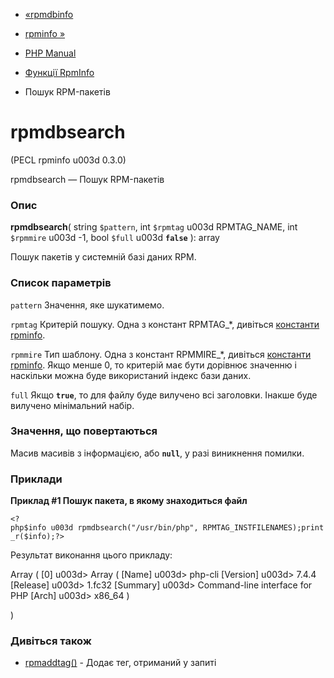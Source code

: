 - [«rpmdbinfo](function.rpmdbinfo.md)
- [rpminfo »](function.rpminfo.md)

- [PHP Manual](index.md)
- [Функції RpmInfo](ref.rpminfo.md)
- Пошук RPM-пакетів

# rpmdbsearch

(PECL rpminfo u003d 0.3.0)

rpmdbsearch — Пошук RPM-пакетів

### Опис

**rpmdbsearch**(
string `$pattern`,
int `$rpmtag` u003d RPMTAG_NAME,
int `$rpmmire` u003d -1,
bool `$full` u003d **`false`**
): array

Пошук пакетів у системній базі даних RPM.

### Список параметрів

`pattern`
Значення, яке шукатимемо.

`rpmtag`
Критерій пошуку. Одна з констант RPMTAG\_\*, дивіться [константи
rpminfo](rpminfo.constants.md).

`rpmmire`
Тип шаблону. Одна з констант RPMMIRE\_\*, дивіться [константи
rpminfo](rpminfo.constants.md). Якщо менше 0, то критерій має бути
дорівнює значенню і наскільки можна буде використаний індекс бази даних.

`full`
Якщо **`true`**, то для файлу буде вилучено всі заголовки. Інакше буде
вилучено мінімальний набір.

### Значення, що повертаються

Масив масивів з інформацією, або **`null`**, у разі виникнення
помилки.

### Приклади

**Приклад #1 Пошук пакета, в якому знаходиться файл**

` <?php$info u003d rpmdbsearch("/usr/bin/php", RPMTAG_INSTFILENAMES);print_r($info);?> `

Результат виконання цього прикладу:

Array
(
[0] u003d> Array
(
[Name] u003d> php-cli
[Version] u003d> 7.4.4
[Release] u003d> 1.fc32
[Summary] u003d> Command-line interface for PHP
[Arch] u003d> x86_64
)

)

### Дивіться також

- [rpmaddtag()](function.rpmaddtag.md) - Додає тег, отриманий у
запиті
